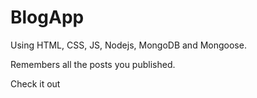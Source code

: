 # BlogApp
Using HTML, CSS, JS, Nodejs, MongoDB and Mongoose.

Remembers all the posts you published.

<p>Check it out <a href="https://boiling-mesa-36451.herokuapp.com/" target='_blank>here.</a></p>
 ![Screenshot](Screenshot.png)


